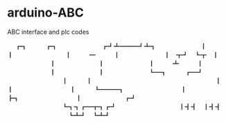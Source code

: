 arduino-ABC
===========

ABC interface and plc codes

　             ┏┓　　　┏┓ 
　　　　　　　┏┛┻━━━┛┻┓ 
　　　　　　　┃　　　　　　　┃ 　 
　　　　　　　┃　　　━　　　┃ 
　　　　　　　┃　┳┛　┗┳　┃     
　　　　　　　┃　　　　　　　┃ 
　　　　　　　┃　　　┻　　　┃ 
　　　　　　　┃　　　　　　　┃ 
　　　　　　　┗━┓　　　┏━┛ 
　　　　　　　　　┃　　　┃　　　　　　　　　　　 
　　　　　　　　　┃　　　┃ 
　　　　　　　　　┃　　　┗━━━┓ 
　　　　　　　　　┃　　　　　　　┣┓ 
　　　　　　　　　┃　　　　　　　┏┛ 
　　　　　　　　　┗┓┓┏━┳┓┏┛ 
　　　　　　　　　　┃┫┫　┃┫┫ 
　　　　　　　　　　┗┻┛　┗┻┛ 

